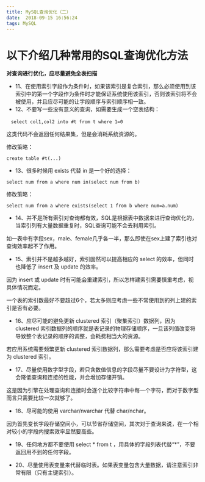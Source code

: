 ```yaml
---
title: MySQL查询优化（二）
date:  2018-09-15 16:56:24
tags: MySQL
---
```

# 以下介绍几种常用的SQL查询优化方法

**对查询进行优化，应尽量避免全表扫描**
- 11、在使用索引字段作为条件时，如果该索引是复合索引，那么必须使用到该索引中的第一个字段作为条件时才能保证系统使用该索引，否则该索引将不会被使用，并且应尽可能的让字段顺序与索引顺序相一致。
- 12、不要写一些没有意义的查询，如需要生成一个空表结构：

```
　select col1,col2 into #t from t where 1=0
```
这类代码不会返回任何结果集，但是会消耗系统资源的。

修改策略：

```
create table #t(...)
```
- 13、很多时候用 exists 代替 in 是一个好的选择：


```
select num from a where num in(select num from b)
```
修改策略：

```
select num from a where exists(select 1 from b where num=a.num)
```
- 14、并不是所有索引对查询都有效，SQL是根据表中数据来进行查询优化的，当索引列有大量数据重复时，SQL查询可能不会去利用索引。

如一表中有字段sex，male、female几乎各一半，那么即使在sex上建了索引也对查询效率起不了作用。

- 15、索引并不是越多越好，索引固然可以提高相应的 select 的效率，但同时也降低了 insert 及 update 的效率。

因为 insert 或 update 时有可能会重建索引，所以怎样建索引需要慎重考虑，视具体情况而定。

一个表的索引数最好不要超过6个，若太多则应考虑一些不常使用到的列上建的索引是否有必要。

- 16、应尽可能的避免更新 clustered 索引（聚集索引）数据列，因为 clustered 索引数据列的顺序就是表记录的物理存储顺序，一旦该列值改变将导致整个表记录的顺序的调整，会耗费相当大的资源。

若应用系统需要频繁更新 clustered 索引数据列，那么需要考虑是否应将该索引建为 clustered 索引。

- 17、尽量使用数字型字段，若只含数值信息的字段尽量不要设计为字符型，这会降低查询和连接的性能，并会增加存储开销。

这是因为引擎在处理查询和连接时会逐个比较字符串中每一个字符，而对于数字型而言只需要比较一次就够了。

- 18、尽可能的使用 varchar/nvarchar 代替 char/nchar。

因为首先变长字段存储空间小，可以节省存储空间，其次对于查询来说，在一个相对较小的字段内搜索效率显然要高些。

- 19、任何地方都不要使用 select * from t ，用具体的字段列表代替“*”，不要返回用不到的任何字段。

- 20、尽量使用表变量来代替临时表。如果表变量包含大量数据，请注意索引非常有限（只有主键索引）。